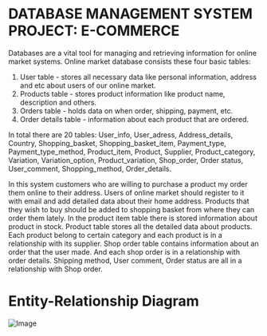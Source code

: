 # DATABASE MANAGEMENT SYSTEM PROJECT: E-COMMERCE

Databases are a vital tool for managing and retrieving information for online market systems.
Online market database consists these four basic tables:
1) User table - stores all necessary data like personal information, address and etc about users of our online market.
2) Products table - stores product information like product name, description and others.
3) Orders table - holds data on when order, shipping, payment, etc.
4) Order details table - information about each product that are ordered.

In total there are 20 tables: User_info, User_adress, Address_details, Country, Shopping_basket, Shopping_basket_item, Payment_type, Payment_type_method, Product_item, Product, Supplier, Product_category, Variation, Variation_option, Product_variation, Shop_order, Order status, User_comment, Shopping_method, Order_details. 

In this system customers who are willing to purchase a product my order them online to their address. Users of online market should register to it with email and add detailed data about their home address. Products that they wish to buy should be added to shopping basket from where they can order them lately. In the product item table there is stored information about product in stock. Product table stores all the detailed data about products. Each product belong to certain category and each product is in a relationship with its supplier. Shop order table contains information about an order that the user made. And each shop order is in a relationship with order details. Shipping method, User comment, Order status are all in a relationship with Shop order.

# Entity-Relationship Diagram 

![Image](https://github.com/user-attachments/assets/0ccd53a0-3955-4cd9-9eb2-b91b640f3678)
